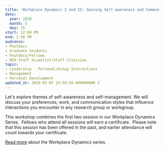 ```yaml
---
title: 'Workplace Dynamics I and II: Gaining Self-awareness and Communication Skills'
date:
  year: 2020
  month: 5
  day: 15
start: 12:00 PM
end: 1:30 PM
audience:
- Postbacs
- Graduate Students
- Postdocs/Fellows
- NIH Staff Scientist/Staff Clinician
topic:
- Leadership - Personal/Group Interactions
- Management
- Personal Development
updated_at: 2020-05-07 23:59:18.000000000 Z
---
```

Let\'s explore themes of self-awareness and self-management. We will
discuss your preferences, work, and communication styles that influence
interactions you encounter in any research group or workgroup.   

This workshop combines the first two session in our Workplace Dynamics
Series.  Fellows who attend all sessions will earn a certificate. 
Please note that this session has been offered in the past, and earlier
attendance will count towards your certificate.

[Read more][1] about the Workplace Dynamics series.



[1]: https://www.training.nih.gov/leadership_training
